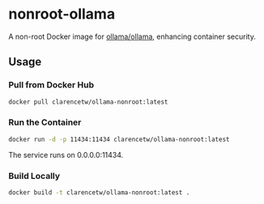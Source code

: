 # nonroot-ollama

A non-root Docker image for [ollama/ollama](https://github.com/ollama/ollama), enhancing container security.

## Usage

### Pull from Docker Hub
```bash
docker pull clarencetw/ollama-nonroot:latest
```

### Run the Container
```bash
docker run -d -p 11434:11434 clarencetw/ollama-nonroot:latest
```
The service runs on 0.0.0.0:11434.

### Build Locally
```bash
docker build -t clarencetw/ollama-nonroot:latest .
```